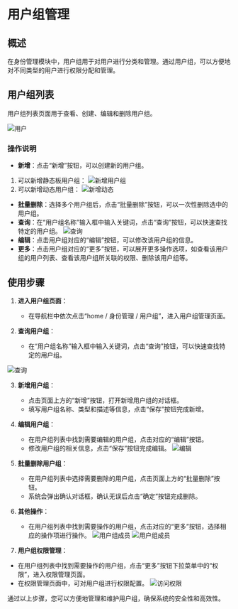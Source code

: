 # 用户组管理

## 概述

在身份管理模块中，用户组用于对用户进行分类和管理。通过用户组，可以方便地对不同类型的用户进行权限分配和管理。

## 用户组列表
用户组列表页面用于查看、创建、编辑和删除用户组。

![用户](../../../../static/images/adminster/身份管理/用户组.png)

### 操作说明

- **新增**：点击“新增”按钮，可以创建新的用户组。

 1. 可以新增静态板用户组：
![新增用户组](../../../../static/images/adminster/身份管理/用户组/新增用户组.png)
 2. 可以新增动态用户组：
![新增动态](../../../../static/images/adminster/身份管理/用户组/新增动态.png)
- **批量删除**：选择多个用户组后，点击“批量删除”按钮，可以一次性删除选中的用户组。
- **查询**：在“用户组名称”输入框中输入关键词，点击“查询”按钮，可以快速查找特定的用户组。
![查询](../../../../static/images/adminster/身份管理/用户组/查询.png)
- **编辑**：点击用户组对应的“编辑”按钮，可以修改该用户组的信息。
- **更多**：点击用户组对应的“更多”按钮，可以展开更多操作选项，如查看该用户组的用户列表、查看该用户组所关联的权限、删除该用户组等。

## 使用步骤

1. **进入用户组页面**：
   - 在导航栏中依次点击“home / 身份管理 / 用户组”，进入用户组管理页面。

2. **查询用户组**：
   - 在“用户组名称”输入框中输入关键词，点击“查询”按钮，可以快速查找特定的用户组。


![查询](../../../../static/images/adminster/身份管理/用户组/查询.png)

3. **新增用户组**：
   - 点击页面上方的“新增”按钮，打开新增用户组的对话框。
   - 填写用户组名称、类型和描述等信息，点击“保存”按钮完成新增。

4. **编辑用户组**：
   - 在用户组列表中找到需要编辑的用户组，点击对应的“编辑”按钮。
   - 修改用户组的相关信息，点击“保存”按钮完成编辑。
![编辑](../../../../static/images/adminster/身份管理/用户组/编辑.png)

5. **批量删除用户组**：
   - 在用户组列表中选择需要删除的用户组，点击页面上方的“批量删除”按钮。
   - 系统会弹出确认对话框，确认无误后点击“确定”按钮完成删除。

6. **其他操作**：
   - 在用户组列表中找到需要操作的用户组，点击对应的“更多”按钮，选择相应的操作项进行操作。
![用户组成员](../../../../static/images/adminster/身份管理/用户组/更多-成员.png)
![用户组成员](../../../../static/images/adminster/身份管理/用户组/用户组成员.png)
7. **用户组权限管理**：
  - 在用户组列表中找到需要操作的用户组，点击“更多”按钮下拉菜单中的“权限”，进入权限管理页面。
  - 在权限管理页面中，可对用户组进行权限配置。
![访问权限](../../../../static/images/adminster/身份管理/用户组/访问权限.png)


通过以上步骤，您可以方便地管理和维护用户组，确保系统的安全性和高效性。